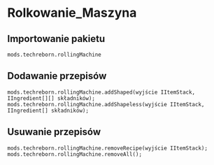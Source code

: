 # Rolkowanie_Maszyna

## Importowanie pakietu
`mods.techreborn.rollingMachine`

## Dodawanie przepisów
```zenscript
mods.techreborn.rollingMachine.addShaped(wyjście IItemStack, IIngredient[][] składników);
mods.techreborn.rollingMachine.addShapeless(wyjście IItemStack, IIngredient[] składników);
```

## Usuwanie przepisów
```zenscript
mods.techreborn.rollingMachine.removeRecipe(wyjście IItemStack);
mods.techreborn.rollingMachine.removeAll();
```